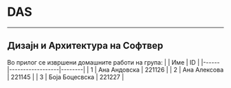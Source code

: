# DAS
---

## Дизајн и Архитектура на Софтвер

Во прилог се извршени домашните работи на група:
|      | Име             | ID     |
|------|------------------|--------|
| 1    | Ана Андовска     | 221126 |
| 2    | Ана Алексова     | 221145 |
| 3    | Боја Боцесвска   | 221227 |
